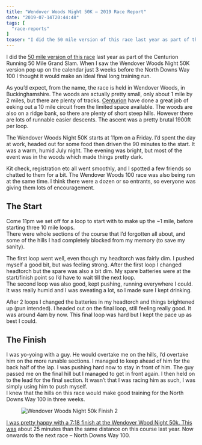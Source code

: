 ```yaml
---
title: "Wendover Woods Night 50K – 2019 Race Report"
date: "2019-07-14T20:44:48"
tags: [
  "race-reports"
]
teaser: "I did the 50 mile version of this race last year as part of the Centurion Running 50 Mile Grand Slam. When I saw the Wendover Woods Night 50K version pop up on the calendar just 3 weeks before the North Downs Way 100 I thought it would make an ideal final long training run. [&hellip;]\n"
---
```

I did the [50 mile version of this race](https://kennetrunner.com/wendover-wood-50-race-report/) last year as part of the Centurion Running 50 Mile Grand Slam. When I saw the Wendover Woods Night 50K version pop up on the calendar just 3 weeks before the North Downs Way 100 I thought it would make an ideal final long training run.

As you’d expect, from the name, the race is held in Wendover Woods, in Buckinghamshire. The woods are actually pretty small, only about 1 mile by 2 miles, but there are plenty of tracks. [Centurion](https://centurionrunning.com/) have done a great job of eeking out a 10 mile circuit from the limited space available. The woods are also on a ridge bank, so there are plenty of short steep hills. However there are lots of runnable easier descents. The ascent was a pretty brutal 1900ft per loop.

The Wendover Woods Night 50K starts at 11pm on a Friday. I’d spent the day at work, headed out for some food then driven the 90 minutes to the start. It was a warm, humid July night. The evening was bright, but most of the event was in the woods which made things pretty dark.

Kit check, registration etc all went smoothly, and I spotted a few friends so chatted to them for a bit. The Wendover Woods 100 race was also being run at the same time. I think there were a dozen or so entrants, so everyone was giving them lots of encouragement.

The Start
---------

Come 11pm we set off for a loop to start with to make up the ~1 mile, before starting three 10 mile loops.  
There were whole sections of the course that I’d forgotten all about, and some of the hills I had completely blocked from my memory (to save my sanity).

The first loop went well, even though my headtorch was fairly dim. I pushed myself a good bit, but was feeling strong. After the first loop I changed headtorch but the spare was also a bit dim. My spare batteries were at the start/finish point so I’d have to wait till the next loop.  
The second loop was also good, kept pushing, running everywhere I could. It was really humid and I was sweating a lot, so I made sure I kept drinking.

After 2 loops I changed the batteries in my headtorch and things brightened up (pun intended). I headed out on the final loop, still feeling really good. It was around 4am by now. This final loop was hard but I kept the pace up as best I could.

The Finish
----------

I was yo-yoing with a guy. He would overtake me on the hills, I’d overtake him on the more runable sections. I managed to keep ahead of him for the back half of the lap. I was pushing hard now to stay in front of him. The guy passed me on the final hill but I managed to get in front again. I then held on to the lead for the final section. It wasn’t that I was racing him as such, I was simply using him to push myself.  
I knew that the hills on this race would make good training for the North Downs Way 100 in three weeks.

<figure><img loading="lazy" decoding="async" src="assets/images/CENTR-19-50KM-FINISH-158-1024x683.jpg" alt="Wendover Woods Night 50k Finish 2"></figure>

[I was pretty happy with a 7:18 finish at the Wendover Wood Night 50k. This was](https://www.strava.com/activities/2527411280) about 25 minutes than the same distance on this course last year. Now onwards to the next race – North Downs Way 100.
